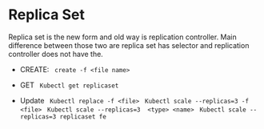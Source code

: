 # Replica Set 

Replica set is the new form and old way is replication controller. 
Main difference between those two are replica set has selector and replication controller does not have the.

* CREATE: 
``` create -f <file name>```

* GET 
``` Kubectl get replicaset```

* Update 
``` Kubectl replace -f <file>```
``` Kubectl scale --replicas=3 -f <file>```
``` Kubectl scale --replicas=3  <type> <name>```
``` Kubectl scale --replicas=3 replicaset fe```
